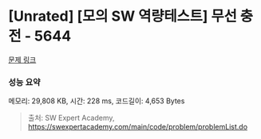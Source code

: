 # [Unrated] [모의 SW 역량테스트] 무선 충전 - 5644 

[문제 링크](https://swexpertacademy.com/main/code/problem/problemDetail.do?contestProbId=AWXRDL1aeugDFAUo) 

### 성능 요약

메모리: 29,808 KB, 시간: 228 ms, 코드길이: 4,653 Bytes



> 출처: SW Expert Academy, https://swexpertacademy.com/main/code/problem/problemList.do